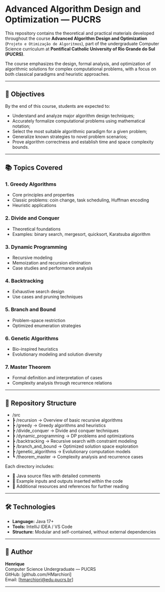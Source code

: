 # Advanced Algorithm Design and Optimization — PUCRS

This repository contains the theoretical and practical materials developed throughout the course **Advanced Algorithm Design and Optimization** (`Projeto e Otimização de Algoritmos`), part of the undergraduate Computer Science curriculum at **Pontifical Catholic University of Rio Grande do Sul (PUCRS)**.

The course emphasizes the design, formal analysis, and optimization of algorithmic solutions for complex computational problems, with a focus on both classical paradigms and heuristic approaches.

---

## 🎯 Objectives

By the end of this course, students are expected to:

- Understand and analyze major algorithm design techniques;
- Accurately formalize computational problems using mathematical notation;
- Select the most suitable algorithmic paradigm for a given problem;
- Generalize known strategies to novel problem scenarios;
- Prove algorithm correctness and establish time and space complexity bounds.

---

## 📚 Topics Covered

### 1. Greedy Algorithms
- Core principles and properties
- Classic problems: coin change, task scheduling, Huffman encoding
- Heuristic applications

### 2. Divide and Conquer
- Theoretical foundations
- Examples: binary search, mergesort, quicksort, Karatsuba algorithm

### 3. Dynamic Programming
- Recursive modeling
- Memoization and recursion elimination
- Case studies and performance analysis

### 4. Backtracking
- Exhaustive search design
- Use cases and pruning techniques

### 5. Branch and Bound
- Problem-space restriction
- Optimized enumeration strategies

### 6. Genetic Algorithms
- Bio-inspired heuristics
- Evolutionary modeling and solution diversity

### 7. Master Theorem
- Formal definition and interpretation of cases
- Complexity analysis through recurrence relations

---

## 🧩 Repository Structure

- /src
- ┣ /recursion           → Overview of basic recursive algorithms
- ┣ /greedy              → Greedy algorithms and heuristics
- ┣ /divide_conquer      → Divide and conquer techniques
- ┣ /dynamic_programming → DP problems and optimizations
- ┣ /backtracking         → Recursive search with constraint modeling
- ┣ /branch_and_bound     → Optimized solution space exploration
- ┣ /genetic_algorithms   → Evolutionary computation models
- ┗ /theorem_master       → Complexity analysis and recurrence cases

Each directory includes:
- 🔗 Java source files with detailed comments
- 🧪 Example inputs and outputs inserted within the code
- 📄 Additional resources and references for further reading

---

## 🛠 Technologies

- **Language:** Java 17+
- **Tools:** IntelliJ IDEA / VS Code
- **Structure:** Modular and self-contained, without external dependencies

---

## 👤 Author

**Henrique**  
Computer Science Undergraduate — PUCRS  
GitHub: [github.com/HMarchiori]  
Email: [hmarchiori@edu.pucrs.br]

---